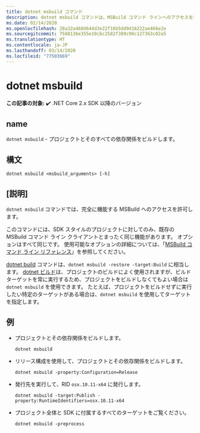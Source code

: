 ```yaml
---
title: dotnet msbuild コマンド
description: dotnet msbuild コマンドは、MSBuild コマンド ラインへのアクセスを提供します。
ms.date: 02/14/2020
ms.openlocfilehash: 28a32a460d644d3e22f16b5dd9416222ae466e2e
ms.sourcegitcommit: 7588136e355e10cbc2582f389c90c127363c02a5
ms.translationtype: HT
ms.contentlocale: ja-JP
ms.lasthandoff: 03/14/2020
ms.locfileid: "77503669"
---
```

# <a name="dotnet-msbuild"></a>dotnet msbuild

**この記事の対象:** ✔️ .NET Core 2.x SDK 以降のバージョン

## <a name="name"></a>name

`dotnet msbuild` - プロジェクトとそのすべての依存関係をビルドします。

## <a name="synopsis"></a>構文

`dotnet msbuild <msbuild_arguments> [-h]`

## <a name="description"></a>[説明]

`dotnet msbuild` コマンドでは、完全に機能する MSBuild へのアクセスを許可します。

このコマンドには、SDK スタイルのプロジェクトに対してのみ、既存の MSBuild コマンド ライン クライアントとまったく同じ機能があります。 オプションはすべて同じです。 使用可能なオプションの詳細については、「[MSBuild コマンド ライン リファレンス](/visualstudio/msbuild/msbuild-command-line-reference)」を参照してください。

[dotnet build](dotnet-build.md) コマンドは、`dotnet msbuild -restore -target:Build` に相当します。 [dotnet ビルド](dotnet-build.md)は、プロジェクトのビルドによく使用されますが、ビルド ターゲットを常に実行するため、プロジェクトをビルドしなくてもよい場合は `dotnet msbuild` を使用できます。 たとえば、プロジェクトをビルドせずに実行したい特定のターゲットがある場合は、`dotnet msbuild` を使用してターゲットを指定します。

## <a name="examples"></a>例

- プロジェクトとその依存関係をビルドします。

  ```dotnetcli
  dotnet msbuild
  ```

- リリース構成を使用して、プロジェクトとその依存関係をビルドします。

  ```dotnetcli
  dotnet msbuild -property:Configuration=Release
  ```

- 発行先を実行して、RID `osx.10.11-x64` に発行します。

  ```dotnetcli
  dotnet msbuild -target:Publish -property:RuntimeIdentifiers=osx.10.11-x64
  ```

- プロジェクト全体と SDK に付属するすべてのターゲットをご覧ください。

  ```dotnetcli
  dotnet msbuild -preprocess
  ```
